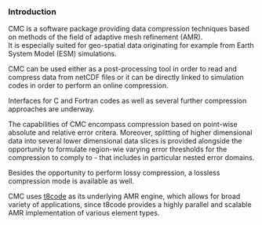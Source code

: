   
### Introduction

CMC is a software package providing data compression techniques based on methods of the field of adaptive mesh refinement (AMR).  
It is especially suited for geo-spatial data originating for example from Earth System Model (ESM) simulations.  

CMC can be used either as a post-processing tool in order to read and compress data from netCDF files or it can be directly linked to simulation codes in order to perform an online compression.  

Interfaces for C and Fortran codes as well as several further compression approaches are underway.  

The capabilities of CMC encompass compression based on point-wise absolute and relative error critera. Moreover, splitting of higher dimensional data into several lower dimensional data slices is provided alongside the opportunity to formulate region-wie varying error thresholds for the compression to comply to - that includes in particular nested error domains.  

Besides the opportunity to perform lossy compression, a lossless compression mode is available as well.  

CMC uses [t8code](https://github.com/DLR-AMR/t8code) as its underlying AMR engine, which allows for broad variety of applications, since t8code provides a highly parallel and scalable AMR implementation of various element types.  
  